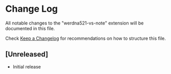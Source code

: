# Change Log

All notable changes to the "werdna521-vs-note" extension will be documented in this file.

Check [Keep a Changelog](http://keepachangelog.com/) for recommendations on how to structure this file.

## [Unreleased]

- Initial release